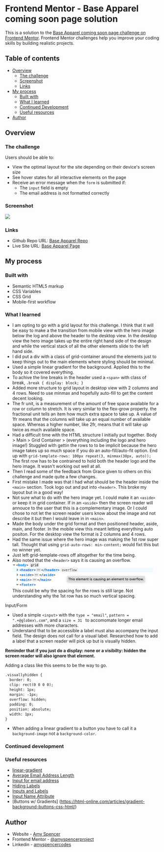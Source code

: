 # Frontend Mentor - Base Apparel coming soon page solution

This is a solution to the [Base Apparel coming soon page challenge on Frontend Mentor](https://www.frontendmentor.io/challenges/base-apparel-coming-soon-page-5d46b47f8db8a7063f9331a0). Frontend Mentor challenges help you improve your coding skills by building realistic projects.

## Table of contents

- [Overview](#overview)
  - [The challenge](#the-challenge)
  - [Screenshot](#screenshot)
  - [Links](#links)
- [My process](#my-process)
  - [Built with](#built-with)
  - [What I learned](#what-i-learned)
  - [Continued Development](#continued-development)
  - [Useful resources](#useful-resources)
- [Author](#author)

## Overview

### The challenge

Users should be able to:

- View the optimal layout for the site depending on their device's screen size
- See hover states for all interactive elements on the page
- Receive an error message when the `form` is submitted if:
  - The `input` field is empty
  - The email address is not formatted correctly

### Screenshot

![](./screenshot.jpg)

### Links

- Github Repo URL: [Base Apparel Repo](https://github.com/amyspencerproject/base-apparel)
- Live Site URL: [Base Apparel Page](https://amyspencerproject.github.io/base-apparel/)

## My process

### Built with

- Semantic HTML5 markup
- CSS Variables
- CSS Grid
- Mobile-first workflow

### What I learned

- I am opting to go with a grid layout for this challenge. I think that it will be easy to make a the transition from mobile view with the hero image below the log and above the header to the desktop view. In the desktop view the hero image takes up the entire right hand side of the design and while the vertical stack of all the other elements slide to the left hand side.
- I did put a div with a class of grid-container around the elements just to keep things out to the main elements where styling should be minimal.
- Used a simple linear gradient for the background. Applied this to the body so it covered everything.
- To achive the line breaks in the header used a `<span>` with class of break, `.break { display: block; }`
- Added more structure to grid layout in desktop view with 2 columns and 4 rows. Need to use minmax and hopefully auto-fill to get the content decent looking.
- The fr unit, is a measurement of the amount of free space available for a row or column to stretch. It is very similar to the flex-grow property. the fractional unit tells an item how much extra space to take up. A value of 1fr means that the columns will take up an equal number of available space. Whereas a higher number, like 2fr, means that it will take up twice as much available space.
- Had a difficult time with the HTML structure I initially put together. Body > Main > Grid Container > (everything including the logo and hero image!) Stuggled with gettin the rows to to be implicit because the hero image takes up so much space if you do an auto-fill/auto-fit option. End up with `grid-template-rows: 100px repeat(3, minmax(30px, auto));` The first row has to be contrained to hold both the header logo and the hero image. It wasn't working out well at all.
- Then I read some of the feedback from Grace given to others on this challenge and made quite a few changes.
- First mistake I made was that I had what should be the header inside the `<main>` section. Took logo out and put into `<header>`. This broke my layout but in a good way!
- Not sure what to do with the hero image yet. I could make it an `<aside>` or keep it in grid container. If in an `<aside>` then the screen reader will annouce to the user that this is a complementary image. Or I could chose to not let the screen reader users know about the image and not describe it but then I would leave in in `<main>`.
- Made the body under the grid format and then positioned header, aside, main, and footer. In the mobile view this meant letting everything auto positon. For the desktop view the format is 2 columns and 4 rows.
- Had the same issue where the hero image was making the 1st row super tall. Thought that using `grid-auto-rows: min-content;` would fixt this but no winner yet.
- Just left grid-template-rows off altogether for the time being.
- Also noted that the `<header>` says it is causing an overflow.
  ![](./Screenshot%20header%20overflow.png)
  This could be why the spacing for the rows is still large. Not understanding why the 1st row has so much vertical spacing.

Input/Form

- Used a simple `<input>` with the `type = "email"`, `pattern = ".+@globex\.com"`, and a `size = 31 ` to accomomate longer email addresses with more characters.
- Understand that to be accessible a label must also accompany the input field. The design does not call for a visual label. Researched how to add a label that a screen reader will pick up but is visually hidden.

**Reminder that if you just do a display: none or a visibilty: hidden the screen reader will also ignore that element.**

Adding a class like this seems to be the way to go.

```
.visuallyhidden {
  border: 0;
  clip: rect(0 0 0 0);
  height: 1px;
  margin: -1px;
  overflow: hidden;
  padding: 0;
  position: absolute;
  width: 1px;
}
```

- When adding a linear gradient to a button you have to call it a `background-image` not a `background-color`.

### Continued development

### Useful resources

- [linear-gradient](https://developer.mozilla.org/en-US/docs/Web/CSS/gradient/linear-gradient)
- [Average Email Address Length](https://www.atdata.com/blog/long-email-addresses#:~:text=So%20over%20the%20last%20few,show%20at%20least%2031%20characters.)
- [Input for email address](https://developer.mozilla.org/en-US/docs/Web/HTML/Element/input/email)
- [Hiding Labels](https://www.w3.org/WAI/tutorials/forms/labels/#hiding-the-label-element)
- [Inputs and Labels](https://css-tricks.com/html-inputs-and-labels-a-love-story/)
- [Input Name Attribute](https://www.w3schools.com/tags/att_input_name.asp)
- [Buttons w/ Gradients] (https://html-online.com/articles/gradient-background-buttons-css-html/)

## Author

- Website - [Amy Spencer](https://spencerproject.com/)
- Frontend Mentor - [@amyspencerproject](https://www.frontendmentor.io/profile/amyspencerproject)
- Linkedin - [amyspencercodes](https://www.linkedin.com/in/amyspencercodes/)
